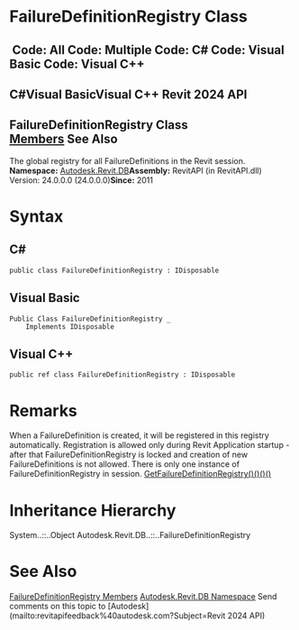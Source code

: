 # FailureDefinitionRegistry Class

﻿
 Code: All Code: Multiple Code: C# Code: Visual Basic Code: Visual C++   
---  
C#Visual BasicVisual C++
Revit 2024 API  
---  
FailureDefinitionRegistry Class  
[Members](85e5ac5f-8f85-8b75-4489-1e7d076d89b8.md "FailureDefinitionRegistry Members") See Also  
---  
The global registry for all FailureDefinitions in the Revit session. 
**Namespace:** [Autodesk.Revit.DB](87546ba7-461b-c646-cbb1-2cb8f5bff8b2.md "Autodesk.Revit.DB Namespace")**Assembly:** RevitAPI (in RevitAPI.dll) Version: 24.0.0.0 (24.0.0.0)**Since:** 2011 
# Syntax
C#  
---  
```text
public class FailureDefinitionRegistry : IDisposable
```
  
Visual Basic  
---  
```text
Public Class FailureDefinitionRegistry _
	Implements IDisposable
```
  
Visual C++  
---  
```text
public ref class FailureDefinitionRegistry : IDisposable
```
  
# Remarks
When a FailureDefinition is created, it will be registered in this registry automatically. Registration is allowed only during Revit Application startup - after that FailureDefinitionRegistry is locked and creation of new FailureDefinitions is not allowed. There is only one instance of FailureDefinitionRegistry in session. [GetFailureDefinitionRegistry()()()()](bc9ff9b9-5d87-1632-4a59-c3b5fd9cda25.md "GetFailureDefinitionRegistry Method")
# Inheritance Hierarchy
System..::..Object Autodesk.Revit.DB..::..FailureDefinitionRegistry
# See Also
[FailureDefinitionRegistry Members](85e5ac5f-8f85-8b75-4489-1e7d076d89b8.md "FailureDefinitionRegistry Members")
[Autodesk.Revit.DB Namespace](87546ba7-461b-c646-cbb1-2cb8f5bff8b2.md "Autodesk.Revit.DB Namespace")
Send comments on this topic to [Autodesk](mailto:revitapifeedback%40autodesk.com?Subject=Revit 2024 API)